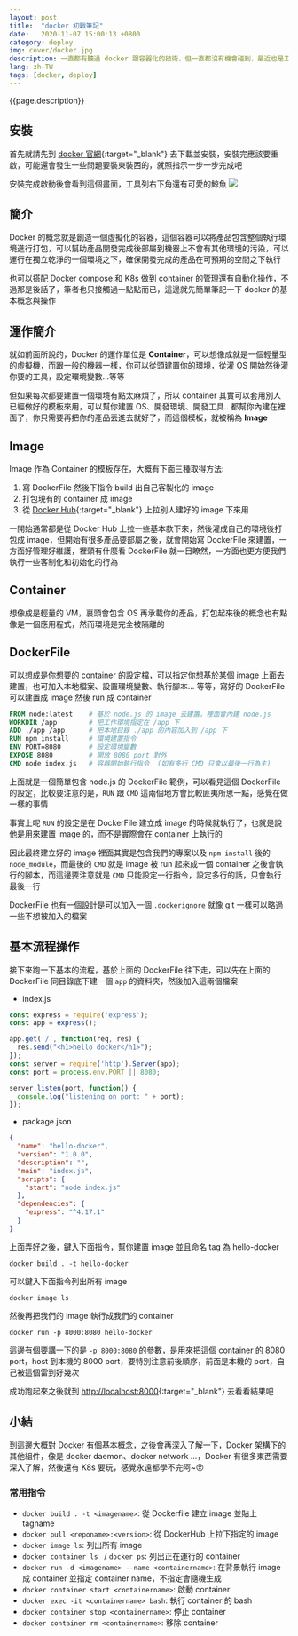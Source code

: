 ```yaml
---
layout: post
title:  "docker 初戰筆記"
date:   2020-11-07 15:00:13 +0800
category: deploy
img: cover/docker.jpg
description: 一直都有聽過 docker 跟容器化的技術，但一直都沒有機會碰到，最近也是工作關係開始接觸到，一些觀念跟操作都還不是很清晰，趕快先把所知先紀錄一下
lang: zh-TW
tags: [docker, deploy]
---
```


{{page.description}}

## 安裝
首先就請先到 [docker 官網](https://www.docker.com/){:target="_blank"} 去下載並安裝，安裝完應該要重啟，可能還會發生一些問題要裝東裝西的，就照指示一步一步完成吧

安裝完成啟動後會看到這個畫面，工具列右下角還有可愛的鯨魚
![](https://i.imgur.com/2GRGiA4.png)

## 簡介
Docker 的概念就是創造一個虛擬化的容器，這個容器可以將產品包含整個執行環境進行打包，可以幫助產品開發完成後部屬到機器上不會有其他環境的污染，可以運行在獨立乾淨的一個環境之下，確保開發完成的產品在可預期的空間之下執行

也可以搭配 Docker compose 和 K8s 做到 container 的管理還有自動化操作，不過那是後話了，筆者也只接觸過一點點而已，這邊就先簡單筆記一下 docker 的基本概念與操作

## 運作簡介
就如前面所說的，Docker 的運作單位是 **Container**，可以想像成就是一個輕量型的虛擬機，而跟一般的機器一樣，你可以從頭建置你的環境，從灌 OS 開始然後灌你要的工具，設定環境變數...等等

但如果每次都要建置一個環境有點太麻煩了，所以 container 其實可以套用別人已經做好的模板來用，可以幫你建置 OS、開發環境、開發工具.. 都幫你內建在裡面了，你只需要再把你的產品丟進去就好了，而這個模板，就被稱為 **Image**

## Image
Image 作為 Container 的模板存在，大概有下面三種取得方法:
1. 寫 DockerFile 然後下指令 build 出自己客製化的 image
2. 打包現有的 container 成 image
3. 從 [Docker Hub](https://hub.docker.com/){:target="_blank"} 上拉別人建好的 image 下來用

一開始通常都是從 Docker Hub 上拉一些基本款下來，然後灌成自己的環境後打包成 image，但開始有很多產品要部屬之後，就會開始寫 DockerFile 來建置，一方面好管理好維護，裡頭有什麼看 DockerFile 就一目瞭然，一方面也更方便我們執行一些客制化和初始化的行為

## Container
想像成是輕量的 VM，裏頭會包含 OS 再承載你的產品，打包起來後的概念也有點像是一個應用程式，然而環境是完全被隔離的

## DockerFile
可以想成是你想要的 container 的設定檔，可以指定你想基於某個 image 上面去建置，也可加入本地檔案、設置環境變數、執行腳本... 等等，寫好的 DockerFile 可以建置成 image 然後 run 成 container

```dockerfile
FROM node:latest    # 基於 node.js 的 image 去建置，裡面會內建 node.js
WORKDIR /app        # 把工作環境指定在 /app 下
ADD ./app /app      # 把本地目錄 ./app 的內容加入到 /app 下
RUN npm install     # 環境建置指令
ENV PORT=8080       # 設定環境變數
EXPOSE 8080         # 開放 8080 port 對外
CMD node index.js   # 容器開始執行指令  (如有多行 CMD 只會以最後一行為主)
```

上面就是一個簡單包含 node.js 的 DockerFile 範例，可以看見這個 DockerFile 的設定，比較要注意的是，`RUN` 跟 `CMD` 這兩個地方會比較匪夷所思一點，感覺在做一樣的事情

事實上呢 `RUN` 的設定是在 DockerFile 建立成 image 的時候就執行了，也就是說他是用來建置 image 的，而不是實際會在 container 上執行的

因此最終建立好的 image 裡面其實是包含我們的專案以及 `npm install` 後的 `node_module`，而最後的 `CMD` 就是 image 被 run 起來成一個 container 之後會執行的腳本，而這邊要注意就是 `CMD` 只能設定一行指令，設定多行的話，只會執行最後一行

DockerFile 也有一個設計是可以加入一個 `.dockerignore` 就像 git 一樣可以略過一些不想被加入的檔案

## 基本流程操作
接下來跑一下基本的流程，基於上面的 DockerFile 往下走，可以先在上面的 DockerFile 同目錄底下建一個 `app` 的資料夾，然後加入這兩個檔案

+ index.js

```javascript
const express = require('express');
const app = express();

app.get('/', function(req, res) {
  res.send("<h1>hello docker</h1>");
});
const server = require('http').Server(app);
const port = process.env.PORT || 8080;

server.listen(port, function() {
  console.log("listening on port: " + port);
});
```

+ package.json

```json
{
  "name": "hello-docker",
  "version": "1.0.0",
  "description": "",
  "main": "index.js",
  "scripts": {
    "start": "node index.js"
  },
  "dependencies": {
    "express": "^4.17.1"
  }
}
```

上面弄好之後，鍵入下面指令，幫你建置 image 並且命名 tag 為 hello-docker

```shell
docker build . -t hello-docker
```

可以鍵入下面指令列出所有 image

```shell
docker image ls
```

然後再把我們的 image 執行成我們的 container

```shell
docker run -p 8000:8080 hello-docker
```

這邊有個要講一下的是 `-p 8000:8080` 的參數，是用來把這個 container 的 8080 port，host 到本機的 8000 port，要特別注意前後順序，前面是本機的 port，自己被這個雷到好幾次

成功跑起來之後就到 [http://localhost:8000](http://localhost:8000){:target="_blank"} 去看看結果吧

## 小結
到這邊大概對 Docker 有個基本概念，之後會再深入了解一下，Docker 架構下的其他組件，像是 docker daemon、docker network ...，Docker 有很多東西需要深入了解，然後還有 K8s 要玩，感覺永遠都學不完阿~😵

### 常用指令

+ `docker build . -t <imagename>`: 從 Dockerfile 建立 image 並貼上 tagname
+ `docker pull <reponame>:<version>`: 從 DockerHub 上拉下指定的 image
+ `docker image ls`: 列出所有 image
+ `docker container ls ` / `docker ps`: 列出正在運行的 container
+ `docker run -d <imagename> --name <containername>`: 在背景執行 image 成 container 並指定 container name，不指定會隨機生成
+ `docker container start <containername>`: 啟動 container
+ `docker exec -it <containername> bash`: 執行 container 的 bash
+ `docker container stop <containername>`: 停止 container
+ `docker container rm <containername>`: 移除 container